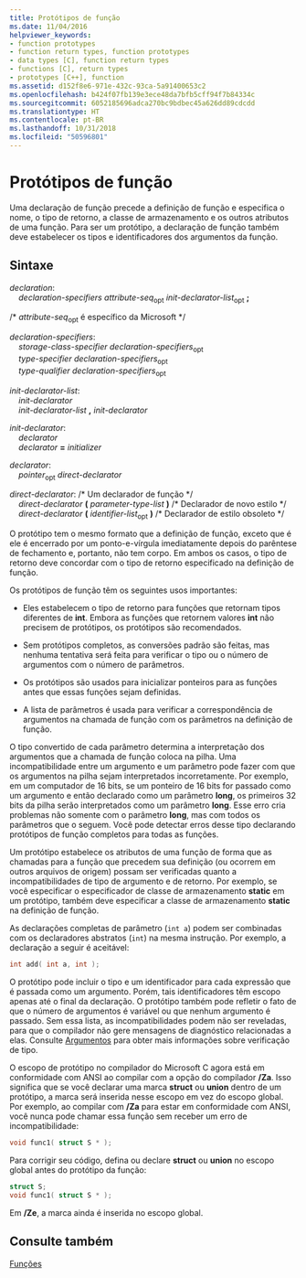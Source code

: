 ```yaml
---
title: Protótipos de função
ms.date: 11/04/2016
helpviewer_keywords:
- function prototypes
- function return types, function prototypes
- data types [C], function return types
- functions [C], return types
- prototypes [C++], function
ms.assetid: d152f8e6-971e-432c-93ca-5a91400653c2
ms.openlocfilehash: b424f07fb139e3ece48da7bfb5cff94f7b84334c
ms.sourcegitcommit: 6052185696adca270bc9bdbec45a626dd89cdcdd
ms.translationtype: HT
ms.contentlocale: pt-BR
ms.lasthandoff: 10/31/2018
ms.locfileid: "50596801"
---
```

# <a name="function-prototypes"></a>Protótipos de função

Uma declaração de função precede a definição de função e especifica o nome, o tipo de retorno, a classe de armazenamento e os outros atributos de uma função. Para ser um protótipo, a declaração de função também deve estabelecer os tipos e identificadores dos argumentos da função.

## <a name="syntax"></a>Sintaxe

*declaration*:<br/>
&nbsp;&nbsp;&nbsp;&nbsp;*declaration-specifiers* *attribute-seq*<sub>opt</sub> *init-declarator-list*<sub>opt</sub> **;**

/\* *attribute-seq*<sub>opt</sub> é específico da Microsoft \*/

*declaration-specifiers*:<br/>
&nbsp;&nbsp;&nbsp;&nbsp;*storage-class-specifier* *declaration-specifiers*<sub>opt</sub> <br/>
&nbsp;&nbsp;&nbsp;&nbsp;*type-specifier* *declaration-specifiers*<sub>opt</sub> <br/>
&nbsp;&nbsp;&nbsp;&nbsp;*type-qualifier* *declaration-specifiers*<sub>opt</sub>

*init-declarator-list*:<br/>
&nbsp;&nbsp;&nbsp;&nbsp;*init-declarator*<br/>
&nbsp;&nbsp;&nbsp;&nbsp;*init-declarator-list*  **,**  *init-declarator*

*init-declarator*:<br/>
&nbsp;&nbsp;&nbsp;&nbsp;*declarator*<br/>
&nbsp;&nbsp;&nbsp;&nbsp;*declarator* **=** *initializer*

*declarator*:<br/>
&nbsp;&nbsp;&nbsp;&nbsp;*pointer*<sub>opt</sub> *direct-declarator*

*direct-declarator*: /\* Um declarador de função \*/<br/>
&nbsp;&nbsp;&nbsp;&nbsp;*direct-declarator*  **(**  *parameter-type-list*  **)**  /\* Declarador de novo estilo \*/<br/>
&nbsp;&nbsp;&nbsp;&nbsp;*direct-declarator*  **(**  *identifier-list*<sub>opt</sub> **)** /\* Declarador de estilo obsoleto \*/

O protótipo tem o mesmo formato que a definição de função, exceto que é ele é encerrado por um ponto-e-vírgula imediatamente depois do parêntese de fechamento e, portanto, não tem corpo. Em ambos os casos, o tipo de retorno deve concordar com o tipo de retorno especificado na definição de função.

Os protótipos de função têm os seguintes usos importantes:

- Eles estabelecem o tipo de retorno para funções que retornam tipos diferentes de **int**. Embora as funções que retornem valores **int** não precisem de protótipos, os protótipos são recomendados.

- Sem protótipos completos, as conversões padrão são feitas, mas nenhuma tentativa será feita para verificar o tipo ou o número de argumentos com o número de parâmetros.

- Os protótipos são usados para inicializar ponteiros para as funções antes que essas funções sejam definidas.

- A lista de parâmetros é usada para verificar a correspondência de argumentos na chamada de função com os parâmetros na definição de função.

O tipo convertido de cada parâmetro determina a interpretação dos argumentos que a chamada de função coloca na pilha. Uma incompatibilidade entre um argumento e um parâmetro pode fazer com que os argumentos na pilha sejam interpretados incorretamente. Por exemplo, em um computador de 16 bits, se um ponteiro de 16 bits for passado como um argumento e então declarado como um parâmetro **long**, os primeiros 32 bits da pilha serão interpretados como um parâmetro **long**. Esse erro cria problemas não somente com o parâmetro **long**, mas com todos os parâmetros que o seguem. Você pode detectar erros desse tipo declarando protótipos de função completos para todas as funções.

Um protótipo estabelece os atributos de uma função de forma que as chamadas para a função que precedem sua definição (ou ocorrem em outros arquivos de origem) possam ser verificadas quanto a incompatibilidades de tipo de argumento e de retorno. Por exemplo, se você especificar o especificador de classe de armazenamento **static** em um protótipo, também deve especificar a classe de armazenamento **static** na definição de função.

As declarações completas de parâmetro (`int a`) podem ser combinadas com os declaradores abstratos (`int`) na mesma instrução. Por exemplo, a declaração a seguir é aceitável:

```C
int add( int a, int );
```

O protótipo pode incluir o tipo e um identificador para cada expressão que é passada como um argumento. Porém, tais identificadores têm escopo apenas até o final da declaração. O protótipo também pode refletir o fato de que o número de argumentos é variável ou que nenhum argumento é passado. Sem essa lista, as incompatibilidades podem não ser reveladas, para que o compilador não gere mensagens de diagnóstico relacionadas a elas. Consulte [Argumentos](../c-language/arguments.md) para obter mais informações sobre verificação de tipo.

O escopo de protótipo no compilador do Microsoft C agora está em conformidade com ANSI ao compilar com a opção do compilador **/Za**. Isso significa que se você declarar uma marca **struct** ou **union** dentro de um protótipo, a marca será inserida nesse escopo em vez do escopo global. Por exemplo, ao compilar com **/Za** para estar em conformidade com ANSI, você nunca pode chamar essa função sem receber um erro de incompatibilidade:

```C
void func1( struct S * );
```

Para corrigir seu código, defina ou declare **struct** ou **union** no escopo global antes do protótipo da função:

```C
struct S;
void func1( struct S * );
```

Em **/Ze**, a marca ainda é inserida no escopo global.

## <a name="see-also"></a>Consulte também

[Funções](../c-language/functions-c.md)